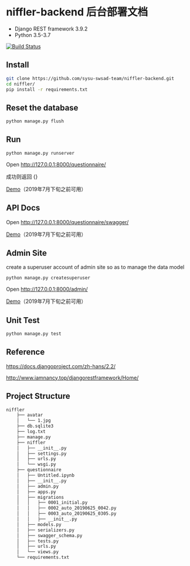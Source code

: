 # niffler-backend 后台部署文档

- Django REST framework 3.9.2
- Python 3.5-3.7

[![Build Status](https://travis-ci.org/sysu-swsad-team/niffler-backend.svg?branch=master)](https://travis-ci.org/sysu-swsad-team/niffler-backend)

## Install

```bash
git clone https://github.com/sysu-swsad-team/niffler-backend.git
cd niffler/
pip install -r requirements.txt
```

## Reset the database

```bash
python manage.py flush
```

## Run

```bash
python manage.py runserver
```
Open http://127.0.0.1:8000/questionnaire/

成功则返回 {}

[Demo](http://129.204.53.183:8000/questionnaire/)（2019年7月下旬之前可用）

## API Docs

Open http://127.0.0.1:8000/questionnaire/swagger/

[Demo](http://129.204.53.183:8000/questionnaire/swagger/)（2019年7月下旬之前可用）

## Admin Site

create a superuser account of admin site so as to manage the data model 

```bash
python manage.py createsuperuser 
```

Open http://127.0.0.1:8000/admin/

[Demo](http://129.204.53.183:8000/questionnaire/admin/)（2019年7月下旬之前可用）

## Unit Test

```bash
python manage.py test
```

## Reference

https://docs.djangoproject.com/zh-hans/2.2/

http://www.iamnancy.top/djangorestframework/Home/

## Project Structure

```bash
niffler
    ├── avatar
    │   └── 1.jpg
    ├── db.sqlite3
    ├── log.txt
    ├── manage.py
    ├── niffler
    │   ├── __init__.py
    │   ├── settings.py
    │   ├── urls.py
    │   └── wsgi.py
    ├── questionnaire
    │   ├── Untitled.ipynb
    │   ├── __init__.py
    │   ├── admin.py
    │   ├── apps.py
    │   ├── migrations
    │   │   ├── 0001_initial.py
    │   │   ├── 0002_auto_20190625_0042.py
    │   │   ├── 0003_auto_20190625_0305.py
    │   │   ├── __init__.py
    │   ├── models.py
    │   ├── serializers.py
    │   ├── swagger_schema.py
    │   ├── tests.py
    │   ├── urls.py
    │   └── views.py
    └── requirements.txt
```

